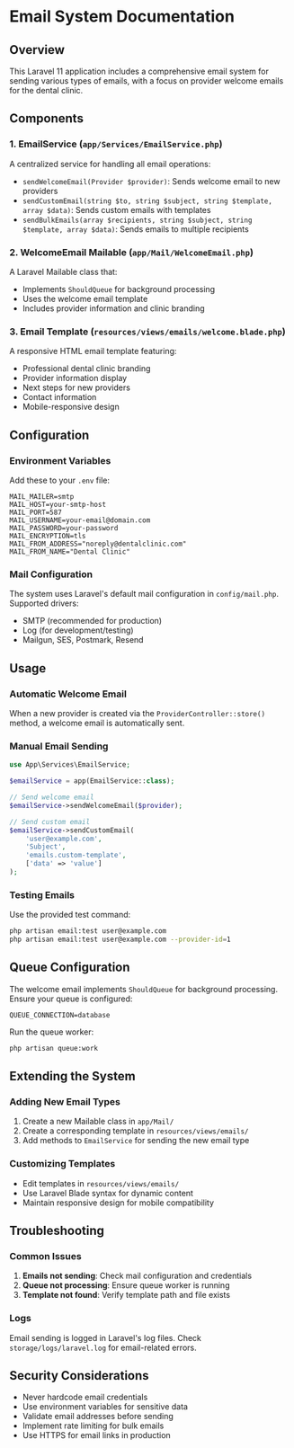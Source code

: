 # Email System Documentation

## Overview
This Laravel 11 application includes a comprehensive email system for sending various types of emails, with a focus on provider welcome emails for the dental clinic.

## Components

### 1. EmailService (`app/Services/EmailService.php`)
A centralized service for handling all email operations:

- `sendWelcomeEmail(Provider $provider)`: Sends welcome email to new providers
- `sendCustomEmail(string $to, string $subject, string $template, array $data)`: Sends custom emails with templates
- `sendBulkEmails(array $recipients, string $subject, string $template, array $data)`: Sends emails to multiple recipients

### 2. WelcomeEmail Mailable (`app/Mail/WelcomeEmail.php`)
A Laravel Mailable class that:
- Implements `ShouldQueue` for background processing
- Uses the welcome email template
- Includes provider information and clinic branding

### 3. Email Template (`resources/views/emails/welcome.blade.php`)
A responsive HTML email template featuring:
- Professional dental clinic branding
- Provider information display
- Next steps for new providers
- Contact information
- Mobile-responsive design

## Configuration

### Environment Variables
Add these to your `.env` file:

```env
MAIL_MAILER=smtp
MAIL_HOST=your-smtp-host
MAIL_PORT=587
MAIL_USERNAME=your-email@domain.com
MAIL_PASSWORD=your-password
MAIL_ENCRYPTION=tls
MAIL_FROM_ADDRESS="noreply@dentalclinic.com"
MAIL_FROM_NAME="Dental Clinic"
```

### Mail Configuration
The system uses Laravel's default mail configuration in `config/mail.php`. Supported drivers:
- SMTP (recommended for production)
- Log (for development/testing)
- Mailgun, SES, Postmark, Resend

## Usage

### Automatic Welcome Email
When a new provider is created via the `ProviderController::store()` method, a welcome email is automatically sent.

### Manual Email Sending
```php
use App\Services\EmailService;

$emailService = app(EmailService::class);

// Send welcome email
$emailService->sendWelcomeEmail($provider);

// Send custom email
$emailService->sendCustomEmail(
    'user@example.com',
    'Subject',
    'emails.custom-template',
    ['data' => 'value']
);
```

### Testing Emails
Use the provided test command:
```bash
php artisan email:test user@example.com
php artisan email:test user@example.com --provider-id=1
```

## Queue Configuration
The welcome email implements `ShouldQueue` for background processing. Ensure your queue is configured:

```env
QUEUE_CONNECTION=database
```

Run the queue worker:
```bash
php artisan queue:work
```

## Extending the System

### Adding New Email Types
1. Create a new Mailable class in `app/Mail/`
2. Create a corresponding template in `resources/views/emails/`
3. Add methods to `EmailService` for sending the new email type

### Customizing Templates
- Edit templates in `resources/views/emails/`
- Use Laravel Blade syntax for dynamic content
- Maintain responsive design for mobile compatibility

## Troubleshooting

### Common Issues
1. **Emails not sending**: Check mail configuration and credentials
2. **Queue not processing**: Ensure queue worker is running
3. **Template not found**: Verify template path and file exists

### Logs
Email sending is logged in Laravel's log files. Check `storage/logs/laravel.log` for email-related errors.

## Security Considerations
- Never hardcode email credentials
- Use environment variables for sensitive data
- Validate email addresses before sending
- Implement rate limiting for bulk emails
- Use HTTPS for email links in production
